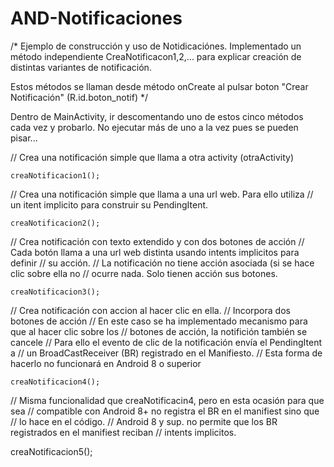 # AND-Notificaciones
/* Ejemplo de construcción y uso de Notidicaciónes.
   Implementado un método independiente CreaNotificacon1,2,...
   para explicar creación de distintas variantes de notificación.

   Estos métodos se llaman desde método onCreate al pulsar boton
   "Crear Notificación" (R.id.boton_notif)
 */
 
 Dentro de MainActivity, ir descomentando uno de estos cinco métodos cada vez y probarlo. No ejecutar más de uno a la vez pues se pueden pisar...
 
// Crea una notificación simple que llama a otra activity (otraActivity)

    creaNotificacion1();

// Crea una notificación simple que llama a una url web. Para ello utiliza
// un itent implicito para construir su PendingItent.

    creaNotificacion2();

// Crea notificación con texto extendido y con dos botones de acción
// Cada botón  llama a una url web distinta usando intents implicitos para definir
// su acción.
// La notificación no tiene acción asociada (si se hace clic sobre ella no
// ocurre nada. Solo tienen acción sus botones.

    creaNotificacion3();

// Crea notificación con accion al hacer clic en ella.
// Incorpora dos botones de acción
// En este caso se ha implementado mecanismo para que al hacer clic sobre los
// botones de acción, la notifición también se cancele
// Para ello  el evento de clic de la notificación envía el PendingItent a
// un BroadCastReceiver (BR) registrado en el Manifiesto.
// Esta forma de hacerlo no funcionará en Android 8 o superior

    creaNotificacion4();

// Misma funcionalidad que creaNotificacin4, pero en esta ocasión para que sea
// compatible con Android 8+ no registra el BR en el manifiest sino que
// lo hace en el código.
// Android 8 y sup. no permite que los BR registrados en el manifiest reciban
// intents implicitos.

 creaNotificacion5();
 
 
